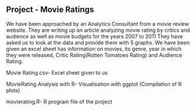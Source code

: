 ## Project - Movie Ratings
We have been approached by an Analytics Consultant from a movie review website. They are writing up an article analyzing movie rating by critics and audience as well as movie budgets for the years 2007 to 2011 They have asked us to look at the data and provide them with 5 graphs. We have been given an excel sheet has information on movies, its genre, year in which they were released, Critic Rating(Rotten Tomatoes Rating) and Audience Rating.

Movie Rating.csv- Excel sheet given to us  

MovieRating Analysis with R- Visualisation with ggplot (Compilation of R plots)  

movierating.R- R program file of the project

